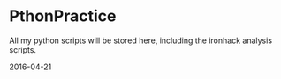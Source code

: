 PthonPractice
==============

All my python scripts will be stored here, including the ironhack analysis scripts.


2016-04-21

